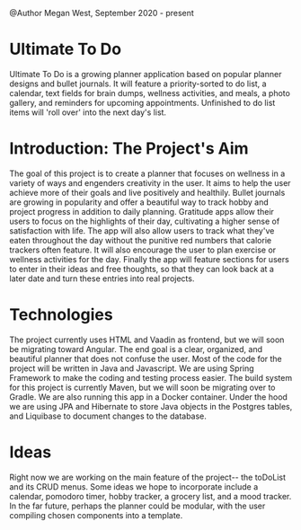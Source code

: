 @Author
Megan West, September 2020 - present

# Ultimate To Do
Ultimate To Do is a growing planner application based on popular planner designs and bullet journals. It will feature a priority-sorted to do list, a calendar, text fields for brain dumps, wellness activities, and meals, a photo gallery, and reminders for upcoming appointments. Unfinished to do list items will 'roll over' into the next day's list.

# Introduction: The Project's Aim
The goal of this project is to create a planner that focuses on wellness in a variety of ways and engenders creativity in the user. It aims to help the user achieve more of their goals and live positively and healthily. Bullet journals are growing in popularity and offer a beautiful way to track hobby and project progress in addition to daily planning. Gratitude apps allow their users to focus on the highlights of their day, cultivating a higher sense of satisfaction with life. The app will also allow users to track what they've eaten throughout the day without the punitive red numbers that calorie trackers often feature. It will also encourage the user to plan exercise or wellness activities for the day. Finally the app will feature sections for users to enter in their ideas and free thoughts, so that they can look back at a later date and turn these entries into real projects.

# Technologies
The project currently uses HTML and Vaadin as frontend, but we will soon be migrating toward Angular. The end goal is a clear, organized, and beautiful planner that does not confuse the user.
Most of the code for the project will be written in Java and Javascript. We are using Spring Framework to make the coding and testing process easier. 
The build system for this project is currently Maven, but we will soon be migrating over to Gradle. We are also running this app in a Docker container.
Under the hood we are using JPA and Hibernate to store Java objects in the Postgres tables, and Liquibase to document changes to the database.

# Ideas
Right now we are working on the main feature of the project-- the toDoList and its CRUD menus. Some ideas we hope to incorporate include a calendar, pomodoro timer, hobby tracker, a grocery list, and a mood tracker. In the far future, perhaps the planner could be modular, with the user compiling chosen components into a template.
